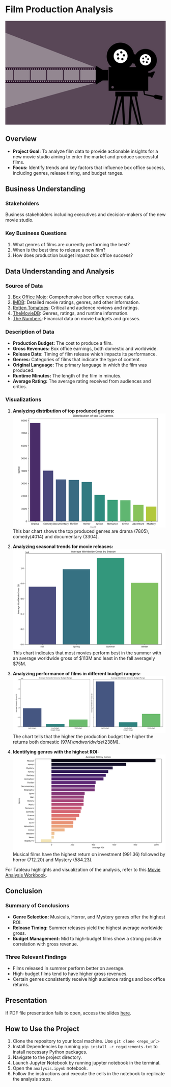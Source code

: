 # Film Production Analysis
![alt text](images/pic2.jpg)

## Overview
- **Project Goal:** To analyze film data to provide actionable insights for a new movie studio aiming to enter the market and produce successful films.
- **Focus:** Identify trends and key factors that influence box office success, including genres, release timing, and budget ranges.

## Business Understanding
### Stakeholders
Business stakeholders including executives and decision-makers of the new movie studio.

### Key Business Questions
1. What genres of films are currently performing the best?
2. When is the best time to release a new film?
3. How does production budget impact box office success?

## Data Understanding and Analysis
### Source of Data
1. [Box Office Mojo](https://www.boxofficemojo.com/): Comprehensive box office revenue data.
2. [IMDB](https://www.imdb.com/): Detailed movie ratings, genres, and other information.
3. [Rotten Tomatoes](https://www.rottentomatoes.com/): Critical and audience reviews and ratings.
4. [TheMovieDB](https://www.themoviedb.org/): Genres, ratings, and runtime information.
5. [The Numbers](https://www.the-numbers.com/): Financial data on movie budgets and grosses.

### Description of Data
- **Production Budget:** The cost to produce a film.
- **Gross Revenues:** Box office earnings, both domestic and worldwide.
- **Release Date:** Timing of film release which impacts its performance.
- **Genres:** Categories of films that indicate the type of content.
- **Original Language:** The primary language in which the film was produced.
- **Runtime Minutes:** The length of the film in minutes.
- **Average Rating:** The average rating received from audiences and critics.

### Visualizations
1. **Analyzing distribution of top produced genres:**
![alt text](images/genres.png)
This bar chart shows the top produced genres are drama (7805), comedy(4014) and documentary (3304).

2. **Analyzing seasonal trends for movie releases:**
![alt text](images/seasons.png)
This chart indicates that most movies perform best in the summer with an average worldwide gross of $113M and least in the fall averagely $75M.

3. **Analyzing performance of films in different budget ranges:**
![alt text](images/budgets.png)
The chart tells that the higher the production budget the higher the returns both domestic ($97M) and worldwide ($238M). 

4. **Identifying genres with the highest ROI:**
![alt text](images/roi.png)
Musical films have the highest return on investment (991.36) followed by horror (712.20) and Mystery (584.23).

For Tableau highlights and visualization of the analysis, refer to this [Movie Analysis Workbook](https://public.tableau.com/views/MovieAnalysisworkbook_17221011976360/MovieAnalysisDashboard?:language=en-US&publish=yes&:sid=&:redirect=auth&:display_count=n&:origin=viz_share_link).

## Conclusion
### Summary of Conclusions
- **Genre Selection:** Musicals, Horror, and Mystery genres offer the highest ROI.
- **Release Timing:** Summer releases yield the highest average worldwide gross.
- **Budget Management:** Mid to high-budget films show a strong positive correlation with gross revenue.

### Three Relevant Findings
- Films released in summer perform better on average.
- High-budget films tend to have higher gross revenues.
- Certain genres consistently receive high audience ratings and box office returns.

## Presentation
If PDF file presentation fails to open, access the slides [here](https://www.canva.com/design/DAGMHsKOaUE/-zGn5ouqB3sSGfgH8yqWsg/edit?utm_content=DAGMHsKOaUE&utm_campaign=designshare&utm_medium=link2&utm_source=sharebutton).

## How to Use the Project
1. Clone the repository to your local machine. Use `git clone <repo_url>`
2. Install Dependencies by running `pip install -r requirements.txt` to install necessary Python packages.
3. Navigate to the project directory.
4. Launch Jupyter Notebook by running jupyter notebook in the terminal.
5. Open the `analysis.ipynb` notebook.
6. Follow the instructions and execute the cells in the notebook to replicate the analysis steps.